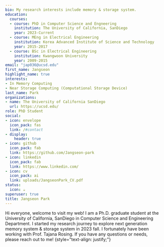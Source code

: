 ```yaml
---
bio: My research interests include memory & storage system.
education:
  courses:
  - course: PhD in Computer Science and Engneering
    institution: The University of California, SanDiego
    year: 2023-Current
  - course: MEng in Electrical Engineering
    institution: Korea Advanced Institute of Science and Technology
    year: 2015-2017
  - course: BSc in Electrical Engineering
    institution: Kwangwoon University
    year: 2009-2015
email: "jap036@ucsd.edu"
first_name: Jangseon
highlight_name: true
interests:
- In Memory Computing
- Near Storage Computing (Computational Storage Device)
last_name: Park
organizations:
- name: The University of California SanDiego
  url: https://ucsd.edu/
role: PhD Student
social:
- icon: envelope
  icon_pack: fas
  link: /#contact
- display:
    header: true
- icon: github
  icon_pack: fab
  link: https://github.com/Jangseon-park
- icon: linkedin
  icon_pack: fab
  link: https://www.linkedin.com/
- icon: cv
  icon_pack: ai
  link: uploads/JangseonPark_CV.pdf
status:
  icon: ☕️
superuser: true
title: Jangseon Park
---
```


Hi everyone, welcome to visit my web!
I am a Ph.D. graduate student at the University of California, SanDiego in Computer Science and Engineering Department. I started my research journey to explore next generation memory system & storage system in 2023 fall. I fortunately have been working with Prof. Tajana Rosing. If you have any questions or needs, please reach out to me!
{style="text-align: justify;"}
